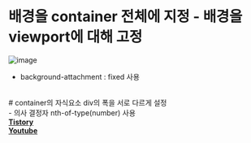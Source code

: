 # 배경을 container 전체에 지정 - 배경을 viewport에 대해 고정
![image](https://user-images.githubusercontent.com/71697577/166893242-3ed22e75-492c-4d7a-b5f4-8b753e31d975.png)
<br>
- background-attachment : fixed 사용
<br>
# container의 자식요소 div의 폭을 서로 다르게 설정
<br>
- 의사 결정자 nth-of-type(number) 사용
<br>
<a href = "https://lch7215.tistory.com/138"><strong>Tistory</strong></a>

<br>
<a href ="https://www.youtube.com/watch?v=-qOe8lBAChE&t=650"><strong>Youtube</strong></a>
